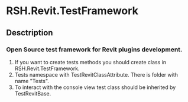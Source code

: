 # RSH.Revit.TestFramework
## Desctription
### Open Source test framework for Revit plugins development.
1) If you want to create tests methods you should create class in RSH.Revit.TestFramework.
2) Tests namespace with TestRevitClassAttribute. There is folder with name "Tests".
3) To interact with the console view test class should be inherited by TestRevitBase.
